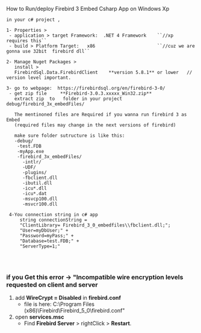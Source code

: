 How to Run/deploy  Firebird 3 Embed Csharp App  on Windows Xp 

```
in your c# project ,

1- Properties >
 - application > target Framework:  .NET 4 Framework    ``//xp requires this``
 - build > Platform Target:   x86                       ``//cuz we are gonna use 32bit  firebird dll``

2- Manage Nuget Packages > 
   install >  
   FirebirdSql.Data.FirebirdClient    **version 5.8.1** or lower   // version level important.

3- go to webpage:  https://firebirdsql.org/en/firebird-3-0/
 - get zip file  	**Firebird-3.0.3.xxxxx_Win32.zip** 	 
   extract zip  to   folder in your project debug/firebird_3x_embedFiles/
   
   The mentinoned files are Required if you wanna run firebird 3 as Embed
   (required files may change in the next versions of firebird)
   
   make sure folder sutructure is like this:
   -debug/
    -test.FDB
    -myApp.exe
    -firebird_3x_embedFiles/
      -intlr/
      -UDF/
      -plugins/
      -fbclient.dll
      -ibutil.dll
      -icu*.dll       
      -icu*.dat
      -msvcp100.dll
      -msvcr100.dll
      
 4-You connection string in c# app 
     string connectionString =
     "ClientLibrary= Firebird_3_0_embedfiles\\fbclient.dll;";
     "User=myDbUser;" +
     "Password=myPass;" +
     "Database=test.FDB;" +
     "ServerType=1;"  
     
 
 
 ```


### if you Get this error -> "Incompatible wire encryption levels requested on client and server

1) add  **WireCrypt = Disabled** in  **firebird.conf**
   * file is here: C:\Program Files (x86)\Firebird\Firebird_5_0\firebird.conf"
2) open **services.msc**
   * Find **Firebird Server** > rightClick > **Restart**.
